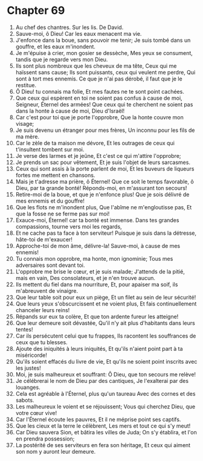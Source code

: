 # Chapter 69

1. Au chef des chantres. Sur les lis. De David.
2. Sauve-moi, ô Dieu! Car les eaux menacent ma vie.
3. J'enfonce dans la boue, sans pouvoir me tenir; Je suis tombé dans un gouffre, et les eaux m'inondent.
4. Je m'épuise à crier, mon gosier se dessèche, Mes yeux se consument, tandis que je regarde vers mon Dieu.
5. Ils sont plus nombreux que les cheveux de ma tête, Ceux qui me haïssent sans cause; Ils sont puissants, ceux qui veulent me perdre, Qui sont à tort mes ennemis. Ce que je n'ai pas dérobé, il faut que je le restitue.
6. Ô Dieu! tu connais ma folie, Et mes fautes ne te sont point cachées.
7. Que ceux qui espèrent en toi ne soient pas confus à cause de moi, Seigneur, Éternel des armées! Que ceux qui te cherchent ne soient pas dans la honte à cause de moi, Dieu d'Israël!
8. Car c'est pour toi que je porte l'opprobre, Que la honte couvre mon visage;
9. Je suis devenu un étranger pour mes frères, Un inconnu pour les fils de ma mère.
10. Car le zèle de ta maison me dévore, Et les outrages de ceux qui t'insultent tombent sur moi.
11. Je verse des larmes et je jeûne, Et c'est ce qui m'attire l'opprobre;
12. Je prends un sac pour vêtement, Et je suis l'objet de leurs sarcasmes.
13. Ceux qui sont assis à la porte parlent de moi, Et les buveurs de liqueurs fortes me mettent en chansons.
14. Mais je t'adresse ma prière, ô Éternel! Que ce soit le temps favorable, ô Dieu, par ta grande bonté! Réponds-moi, en m'assurant ton secours!
15. Retire-moi de la boue, et que je n'enfonce plus! Que je sois délivré de mes ennemis et du gouffre!
16. Que les flots ne m'inondent plus, Que l'abîme ne m'engloutisse pas, Et que la fosse ne se ferme pas sur moi!
17. Exauce-moi, Éternel! car ta bonté est immense. Dans tes grandes compassions, tourne vers moi les regards,
18. Et ne cache pas ta face à ton serviteur! Puisque je suis dans la détresse, hâte-toi de m'exaucer!
19. Approche-toi de mon âme, délivre-la! Sauve-moi, à cause de mes ennemis!
20. Tu connais mon opprobre, ma honte, mon ignominie; Tous mes adversaires sont devant toi.
21. L'opprobre me brise le cœur, et je suis malade; J'attends de la pitié, mais en vain, Des consolateurs, et je n'en trouve aucun.
22. Ils mettent du fiel dans ma nourriture, Et, pour apaiser ma soif, ils m'abreuvent de vinaigre.
23. Que leur table soit pour eux un piège, Et un filet au sein de leur sécurité!
24. Que leurs yeux s'obscurcissent et ne voient plus, Et fais continuellement chanceler leurs reins!
25. Répands sur eux ta colère, Et que ton ardente fureur les atteigne!
26. Que leur demeure soit dévastée, Qu'il n'y ait plus d'habitants dans leurs tentes!
27. Car ils persécutent celui que tu frappes, Ils racontent les souffrances de ceux que tu blesses.
28. Ajoute des iniquités à leurs iniquités, Et qu'ils n'aient point part à ta miséricorde!
29. Qu'ils soient effacés du livre de vie, Et qu'ils ne soient point inscrits avec les justes!
30. Moi, je suis malheureux et souffrant: Ô Dieu, que ton secours me relève!
31. Je célébrerai le nom de Dieu par des cantiques, Je l'exalterai par des louanges.
32. Cela est agréable à l'Éternel, plus qu'un taureau Avec des cornes et des sabots.
33. Les malheureux le voient et se réjouissent; Vous qui cherchez Dieu, que votre cœur vive!
34. Car l'Éternel écoute les pauvres, Et il ne méprise point ses captifs.
35. Que les cieux et la terre le célèbrent, Les mers et tout ce qui s'y meut!
36. Car Dieu sauvera Sion, et bâtira les villes de Juda; On s'y établira, et l'on en prendra possession;
37. La postérité de ses serviteurs en fera son héritage, Et ceux qui aiment son nom y auront leur demeure.

